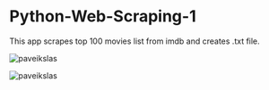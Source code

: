 # Python-Web-Scraping-1
This app scrapes top 100 movies list from imdb and creates .txt file.

![paveikslas](https://user-images.githubusercontent.com/51360361/229804010-a1e282f1-4435-40e4-a60c-a4480ec4b511.png)

![paveikslas](https://user-images.githubusercontent.com/51360361/229804190-e22611df-5848-4648-b019-5fb6d0740154.png)


